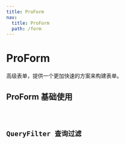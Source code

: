 ```yaml
---
title: ProForm
nav:
  title: ProForm
  path: /form
---
```


# ProForm

高级表单，提供一个更加快速的方案来构建表单。

## ProForm 基础使用

<code src="../demos/base.tsx" />

## QueryFilter 查询过滤

<code src="../demos/query-filter.tsx" />
